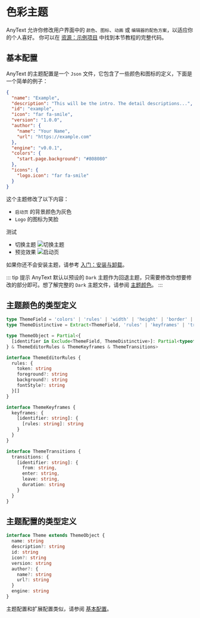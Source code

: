 # 色彩主题
AnyText 允许你修改用户界面中的 `颜色`、`图标`、`动画` 或 `编辑器的配色方案`，以适应你的个人喜好。
你可以在 [资源：示例项目](/resources/examples) 中找到本节教程的完整代码。

## 基本配置
AnyText 的主题配置是一个 `Json` 文件，它包含了一些颜色和图标的定义，下面是一个简单的例子：
```json
{
  "name": "Example",
  "description": "This will be the intro. The detail descriptions...",
  "id": "example",
  "icon": "far fa-smile",
  "version": "1.0.0",
  "author": {
    "name": "Your Name",
    "url": "https://example.com"
  },
  "engine": "v0.0.1",
  "colors": {
    "start.page.background": "#808080"
  },
  "icons": {
    "logo.icon": "far fa-smile"
  }
}
```
这个主题修改了以下内容：
- `启动页` 的背景颜色为灰色
- `Logo` 的图标为笑脸

测试
- 切换主题
![切换主题](/switch-theme.png)
- 预览效果
![启动页](/theme-preview.png)

如果你还不会安装主题，请参考 [入门：安装与卸载](/manual/install-and-uninstall)。

::: tip 提示
AnyText 默认以预设的 `Dark` 主题作为回退主题，只需要修改你想要修改的部分即可。想了解完整的 `Dark` 主题文件，请参阅 [主题颜色](color-theme)。
:::

## 主题颜色的类型定义
```ts
type ThemeField = 'colors' | 'rules' | 'width' | 'height' | 'border' | 'radius' | 'shadow' | 'transition' | 'animation' | 'transitions' | 'keyframes' | 'size' | 'icons'
type ThemeDistinctive = Extract<ThemeField, 'rules' | 'keyframes' | 'transitions'>

type ThemeObject = Partial<{
  [identifier in Exclude<ThemeField, ThemeDistinctive>]: Partial<typeof DarkTheme[identifier]>
} & ThemeEditorRules & ThemeKeyframes & ThemeTransitions>

interface ThemeEditorRules {
  rules: {
    token: string
    foreground?: string
    background?: string
    fontStyle?: string
  }[]
}

interface ThemeKeyframes {
  keyframes: {
    [identifier: string]: {
      [rules: string]: string 
    }
  }
}

interface ThemeTransitions {
  transitions: {
    [identifier: string]: {
      from: string,
      enter: string,
      leave: string,
      duration: string
    }
  }
}
```

## 主题配置的类型定义
```ts
interface Theme extends ThemeObject {
  name: string
  description?: string
  id: string
  icon?: string
  version: string
  author?: {
    name?: string
    url?: string
  }
  engine: string
}
```

主题配置和扩展配置类似，请参阅 [基本配置](basic-config)。
